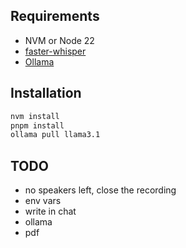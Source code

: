 ## Requirements

- NVM or Node 22
- [faster-whisper](https://github.com/SYSTRAN/faster-whisper)
- [Ollama](https://ollama.com/)

## Installation

```bash
nvm install
pnpm install
ollama pull llama3.1
```

## TODO

- no speakers left, close the recording
- env vars
- write in chat
- ollama
- pdf
